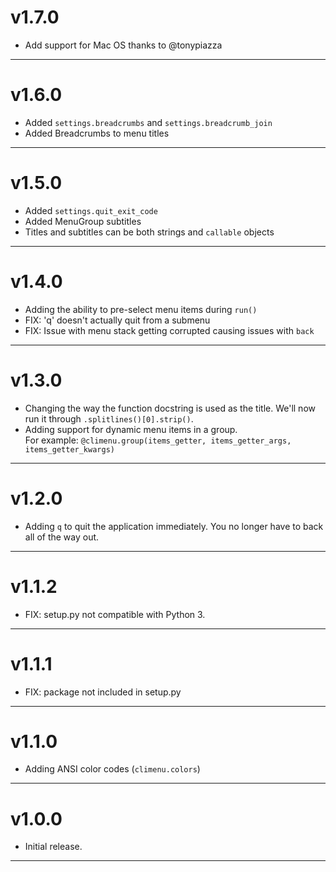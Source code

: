 # v1.7.0
*   Add support for Mac OS thanks to @tonypiazza
***

# v1.6.0
*   Added `settings.breadcrumbs` and `settings.breadcrumb_join`
*   Added Breadcrumbs to menu titles
***

# v1.5.0
*   Added `settings.quit_exit_code`
*   Added MenuGroup subtitles
*   Titles and subtitles can be both strings and `callable` objects
***

# v1.4.0
*   Adding the ability to pre-select menu items during `run()`
*   FIX: 'q' doesn't actually quit from a submenu
*   FIX: Issue with menu stack getting corrupted causing issues with `back`
***

# v1.3.0
*   Changing the way the function docstring is used as the title.  We'll now
    run it through `.splitlines()[0].strip()`.
*   Adding support for dynamic menu items in a group.  
    For example: `@climenu.group(items_getter, items_getter_args, items_getter_kwargs)`
***

# v1.2.0
*   Adding `q` to quit the application immediately.  You no longer have to
    back all of the way out.
***

# v1.1.2
*   FIX: setup.py not compatible with Python 3.
***

# v1.1.1
*   FIX: package not included in setup.py
***

# v1.1.0
*   Adding ANSI color codes (`climenu.colors`)
***


# v1.0.0
*   Initial release.
***